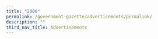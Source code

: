 ```yaml
---
title: "2000"
permalink: /government-gazette/advertisements/permalink/
description: ""
third_nav_title: Advertisements
---
```

